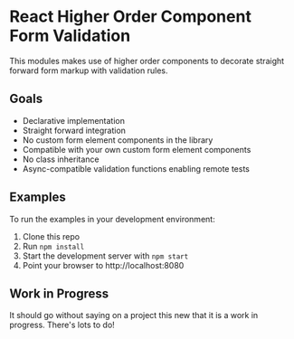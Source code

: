 # React Higher Order Component Form Validation

This modules makes use of higher order components to decorate straight forward
form markup with validation rules.


## Goals

* Declarative implementation
* Straight forward integration
* No custom form element components in the library
* Compatible with your own custom form element components
* No class inheritance
* Async-compatible validation functions enabling remote tests


## Examples

To run the examples in your development environment:

1. Clone this repo
2. Run `npm install`
3. Start the development server with `npm start`
4. Point your browser to http://localhost:8080


## Work in Progress

It should go without saying on a project this new that it is a work in progress.
There's lots to do!
